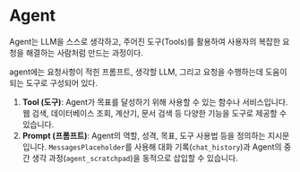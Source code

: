 # Agent

Agent는 LLM을 스스로 생각하고, 주어진 도구(Tools)를 활용하여 사용자의 복잡한 요청을 해결하는 사람처럼 만드는 과정이다.

agent에는 요청사항이 적힌 프롬프트, 생각할 LLM, 그리고 요청을 수행하는데 도움이 되는 도구로 구성되어 있다.

1. **Tool (도구)**: Agent가 목표를 달성하기 위해 사용할 수 있는 함수나 서비스입니다. 웹 검색, 데이터베이스 조회, 계산기, 문서 검색 등 다양한 기능을 도구로 제공할 수 있습니다.
2. **Prompt (프롬프트)**: Agent의 역할, 성격, 목표, 도구 사용법 등을 정의하는 지시문입니다. `MessagesPlaceholder`를 사용해 대화 기록(`chat_history`)과 Agent의 중간 생각 과정(`agent_scratchpad`)을 동적으로 삽입할 수 있습니다.
